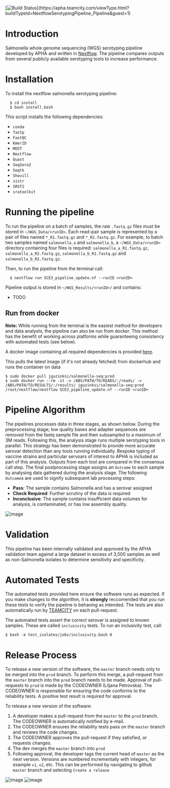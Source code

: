 [![Build Status](https://apha.teamcity.com/app/rest/builds/buildType:(id:NextflowSerotypingPipeline_Pipeline)/statusIcon)](https://apha.teamcity.com/viewType.html?buildTypeId=NextflowSerotypingPipeline_Pipeline&guest=1)

# Introduction

Salmonella whole genome sequencing (WGS) serotyping pipeline developed by APHA and written in [Nextflow](https://www.nextflow.io/). The pipeline compares outputs from several publicly available serotyping tools to increase performance.

# Installation
To install the nextflow salmonella serotyping pipeline:
```
  $ cd install
  $ bash install.bash
```

This script installs the following dependencies:
- `conda`
- `fastp`
- `FastQC`
- `KmerID`
- `MOST`
- `Nextflow`
- `Quast`
- `SeqSero2`
- `Seqtk`
- `Shovill`
- `sistr`
- `SRST2`
- `sratoolkit`

# Running the pipeline

To run the pipeline on a batch of samples, the raw `.fastq.gz` files must be stored in `~/WGS_Data/<runID>`.  Each read-pair sample is represented by a pair of files named `*_R1.fastq.gz` and `*_R2.fastq.gz`. For example, to batch two samples named `salmonella_a` and `salmonella_b`, a `~/WGS_Data/<runID>` directory containing four files is required: `salmonella_a_R1.fastq.gz`, `salmonella_a_R2.fastq.gz`,  `salmonella_b_R1.fastq.gz` and `salmonella_b_R2.fastq.gz`.

Then, to run the pipeline from the terminal call:
```
  $ nextflow run SCE3_pipeline_update.nf --runID <runID> 
```

Pipeline output is stored in  `~/WGS_Results/<runID>/` and contains:
- TODO

## Run from docker

**Note:** While running from the terminal is the easiest method for developers and data analysts, the pipeline can also be run from docker. This method has the benefit of working across platforms while guaranteeing consistency with automated tests (see below). 

A docker image containing all required dependencies is provided [here](https://hub.docker.com/r/jguzinski/salmonella-seq). 

This pulls the latest image (if it's not already fetched) from dockerhub and runs the container on data
```
$ sudo docker pull jguzinksi/salmonella-seq:prod
$ sudo docker run --rm -it -v /ABS/PATH/TO/READS/:/reads/ -v /ABS/PATH/TO/RESULTS/:/results/ jguzinksi/salmonella-seq:prod /root/nextflow/nextflow SCE3_pipeline_update.nf --runID <runID>
```

# Pipeline Algorithm 

The pipelines processes data in three stages, as shown below. During the preprocessing stage; low quality bases and adapter sequences are removed from the fastq sample file and then subsampled to a maximum of 3M reads. Following this, the analysis stage runs multiple serotyping tools in parallel.
This strategy has been demonstrated to provide more accurate serovar detection than any tools running individually.
Bespoke typing of vaccine strains and particular servoars of interest to APHA is included as part of this analysis. 
Outputs from each tool are compared in the consensus call step. 
The final postprocessing stage assigns an `Outcome` to each sample by analysing data gathered during the analysis stage. The following `Outcome`s are used to signify subsequent lab processing steps:

- **Pass**: The sample contains Salmonella and has a serovar assigned
- **Check Required**: Further scrutiny of the data is required
- **Inconclusive**: The sample contains insufficient data volumes for analysis, is contaminated, or has low assembly quality. 

![image](https://user-images.githubusercontent.com/6979169/154100120-0199a72f-aec6-482f-9dc0-5ddd38c13c3c.png)

# Validation

This pipeline has been internally validated and approved by the APHA validation team against a large dataset in excess of 3,500 samples as well as non-Salmonella isolates to determine sensitivity and specificity.


# Automated Tests

The automated tests provided here ensure the software runs as expected. If you make changes to the algorithm, it is **strongly** reccomended that you run these tests to verify the pipeline is behaving as intended. The tests are also automatically run by [TEAMCITY](https://apha.teamcity.com/viewType.html?buildTypeId=NextflowSerotypingPipeline_Pipeline&guest=1) on each pull-request. 

The automated tests assert the correct serovar is assigned to known samples. These are called `inclusivity` tests. To run an inclusivity test, call:
```
$ bash -e test_isolates/jobs/inclusivity.bash 0
```

# Release Process

To release a new version of the software, the `master` branch needs only to be merged into the `prod` branch. To perform this merge, a pull-request from the `master` branch into the `prod` branch needs to be made. Approval of pull-requests to `prod` is made by the CODEOWNER (Liljana Petrovska). The CODEOWNER is responsible for ensuring the code conforms to the reliability tests. A positive test result is required for approval.

To release a new version of the software:
1. A developer makes a pull-request from the `master` to the `prod` branch. The CODEOWNER is automatically notified by e-mail.
1. The CODEOWNER ensures the reliability tests pass on the `master` branch and reviews the code changes. 
1. The CODEOWNER approves the pull-request if they satisfied, or requests changes.
1. The dev merges the `master` branch into `prod`
1. Following approval, the developer tags the current head of `master` as the next version. Versions are numbered incrementally with integers, for example `v1`, `v2`, etc. This can be performed by navigating to github `master` branch and selecting `Create a release`

![image](https://user-images.githubusercontent.com/6979169/153393500-b2313500-9dc0-4883-bcb9-9d9ef65f734c.png)
![image](https://user-images.githubusercontent.com/6979169/153393680-a6f42c9d-ade7-4390-8c52-5b34837a0ebb.png)
 
